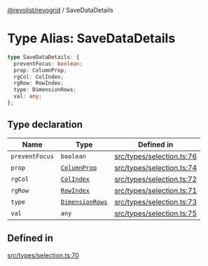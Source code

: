 [@revolist/revogrid](README.md) / SaveDataDetails

# Type Alias: SaveDataDetails

```ts
type SaveDataDetails: {
  preventFocus: boolean;
  prop: ColumnProp;
  rgCol: ColIndex;
  rgRow: RowIndex;
  type: DimensionRows;
  val: any;
};
```

## Type declaration

| Name | Type | Defined in |
| ------ | ------ | ------ |
| `preventFocus` | `boolean` | [src/types/selection.ts:76](https://github.com/revolist/revogrid/blob/32c6316d328fcc561520e19c2a4b987d1e8a85d2/src/types/selection.ts#L76) |
| `prop` | [`ColumnProp`](TypeAlias.ColumnProp.md) | [src/types/selection.ts:74](https://github.com/revolist/revogrid/blob/32c6316d328fcc561520e19c2a4b987d1e8a85d2/src/types/selection.ts#L74) |
| `rgCol` | [`ColIndex`](TypeAlias.ColIndex.md) | [src/types/selection.ts:72](https://github.com/revolist/revogrid/blob/32c6316d328fcc561520e19c2a4b987d1e8a85d2/src/types/selection.ts#L72) |
| `rgRow` | [`RowIndex`](TypeAlias.RowIndex.md) | [src/types/selection.ts:71](https://github.com/revolist/revogrid/blob/32c6316d328fcc561520e19c2a4b987d1e8a85d2/src/types/selection.ts#L71) |
| `type` | [`DimensionRows`](TypeAlias.DimensionRows.md) | [src/types/selection.ts:73](https://github.com/revolist/revogrid/blob/32c6316d328fcc561520e19c2a4b987d1e8a85d2/src/types/selection.ts#L73) |
| `val` | `any` | [src/types/selection.ts:75](https://github.com/revolist/revogrid/blob/32c6316d328fcc561520e19c2a4b987d1e8a85d2/src/types/selection.ts#L75) |

## Defined in

[src/types/selection.ts:70](https://github.com/revolist/revogrid/blob/32c6316d328fcc561520e19c2a4b987d1e8a85d2/src/types/selection.ts#L70)
